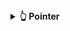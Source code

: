 <details>
  <summary><strong>👆 Pointer </strong></summary>

<details>
  <summary><strong>🎯 Tổng quan về pointer </strong></summary>

<details>
  <summary><strong>📝 Giới thiệu về pointer </strong></summary>
  

Trong ngôn ngữ lập trình C, con trỏ (pointer) là một biến chứa địa chỉ bộ nhớ của một đối tượng khác (biến, mảng, hàm). 

Việc sử dụng con trỏ giúp chúng ta thực hiện các thao tác trên bộ nhớ một cách linh hoạt hơn. 

</details>

<details>
  <summary><strong>⚙️ Các thao tác với pointer  </strong></summary>

### Cách khai báo pointer

```C
int *int_ptr;        // con trỏ kiểu int
char *char_ptr;      // con trỏ kiểu char
double *double_ptr;  // con trỏ kiểu double
```

Cách nhận biết đơn giản nhất giữa kiểu con trỏ và một kiểu thường là dấu `*` trước tên biến. Dấu `*` là cách mà máy có thể nhận biết đâu là kiểu con trỏ.

### Lấy địa chỉ của một biến 

```C
int x = 10;
int *int_ptr = &x;
```
Chỉ có thể lấy địa chỉ của một biến đã tồn tại, khai báo từ trước. Để lấy địa chỉ ta đơn giản viết `&` đi cùng với biến mong muốn (trong ví dụ trên là biến `x`) và để con trỏ của ta `int_ptr` trỏ vào đó. Biến `int_ptr` khi này đã thành công lưu trữ địa chỉ của biến `x` sẵn sàng cho việc thao tác sau này.

### Truy cập giá trị (giải tham chiếu - dereference)

```C
int x = 10;
int *int_ptr = &x;
int y = *int_ptr;
```
Cuối cùng sau khi đã khai báo và lưu địa chỉ thành công, ta tiến hành truy cập giá trị. Giả sử biến `x` có địa chỉ là 0x01 thì:

+ `int_ptr`: chứa địa chỉ của `x`, `int_ptr = 0x01`

+ `*int_ptr`: lấy giá trị tại địa chỉ int_ptr trỏ vào, `*int_ptr = *(0x01) = 10`

+ `y`: bằng với giá trị của `x`, `y = 10`

### Thay đổi giá trị gián tiếp

Thay vì trực tiếp thay đổi giá trị của `x` ta có thể dùng con trỏ `int_ptr` để làm điều đó:

```c
#include <stdio.h>

int x = 10;
int *int_ptr = &x;


int main() {

    int y = *int_ptr;

    printf("Giá trị của x: %d\n", x);
    printf("Địa chỉ của x: %p\n", &x);
    printf("Giá trị của int_ptr (địa chỉ của x): %p\n", int_ptr);
    printf("Giá trị tại địa chỉ mà int_ptr trỏ tới: %d\n", *int_ptr);
    printf("Giá trị của y: %d\n", y);

    *int_ptr = 100;  // Thay đổi giá trị của x thông qua con trỏ
    printf("Giá trị mới của x: %d\n", x);

    return 0;
}
```

Chạy chương trình trên ta được kết quả là:

```c
Giá trị của x: 10
Địa chỉ của x: 0x581030a92010
Giá trị của int_ptr (địa chỉ của x): 0x581030a92010
Giá trị tại địa chỉ mà int_ptr trỏ tới: 10
Giá trị của y: 10
Giá trị mới của x: 100
```

Như vậy ta có thể thấy rằng:

+ Giá trị của `int_ptr` bằng đúng với địa chỉ của `x` là 0x581030a92010

+ Giá trị của `y` truy cập thông qua con trỏ `*int_ptr` bằng đúng với giá trị của `x` là 10

+ Giá trị của `x` mới bằng đúng với giá trị sau khi thay đổi con trỏ `int_ptr` là 100

</details>

<details>
  <summary><strong>💾 Kích thước pointer </strong></summary>

Kích thước của một biến con trỏ (pointer) không phụ thuộc vào kiểu dữ liệu mà nó trỏ tới, mà phụ thuộc vào kiến trúc hệ thống và trình biên dịch.

+ Đối với kiến trúc máy tình, con trỏ có thể có kich thước 64 bit (8 bite), hay 32 bit (4 bite)

+ Đối với kiến trúc vi sử lý, như stm8, stm32, esp32, ta có thể nhận thấy dễ dàng thông qua tên của chúng, con trỏ của chúng sẽ có kích thước lần lượt là 8 bit, 32 bit, 32 bit

```C
#include <stdio.h>

int main()
{
    printf("Size of char: %ld bytes and sizeof pointer: %ld bytes\n", sizeof(char), sizeof(char*));
    printf("Size of int: %ld bytes and sizeof pointer: %ld bytes\n", sizeof(int), sizeof(int*));
    printf("Size of double: %ld bytes and sizeof pointer: %ld bytes\n", sizeof(double), sizeof(double*));
    return 0;
}
```
```c
Size of char: 1 bytes and sizeof pointer: 8 bytes
Size of int: 4 bytes and sizeof pointer: 8 bytes
Size of double: 8 bytes and sizeof pointer: 8 bytes
```
Như ta đã thấy dù con trỏ có là kiểu int, char, double đi chăng nữa thì kích thước của nó vẫn luôn bằng 8 bytes do kiến trúc máy tính là x64 (8 bytes x 8 = 64 bits)

</details>

<details>
  <summary><strong>📌 Địa chỉ của pointer </strong></summary>

Thực chất khi một biến không được cấp phát 1 địa chỉ mà các địa chỉ 8 bits liên tiếp do máy chỉ lưu trữ được địa chỉ 8 bits.

Và giá trị của `x` là 10 => giá trị mà máy đọc được theo kiểu `int` là 0x00000000 00000000 00000000 00001010 hay 0x00 0x00 0x00 0x0A

Ở máy tính thường sẽ lưu trữ các bit dưới dạng Little Endian. Little Endian là cách lưu trữ dữ liệu trong bộ nhớ nơi mà byte ít quan trọng nhất (Least Significant Byte - LSB) được lưu trữ ở địa chỉ bộ nhớ thấp nhất. Còn byte quan trọng nhất (Most Significant Byte - MSB) sẽ được lưu ở địa chỉ bộ nhớ cao hơn.

Hiệu suất phần cứng: Một số kiến trúc máy tính như x86 (Intel) sử dụng Little Endian vì thuận lợi khi làm việc với các số nhỏ (byte ít quan trọng nhất là phần đầu tiên, xử lý dễ dàng hơn).
Phát triển hệ thống: Hệ thống Big Endian đôi khi được sử dụng trong các hệ thống như Motorola 68000 hay PowerPC. Một số giao thức mạng như TCP/IP cũng sử dụng Big Endian.

Như vậy ta có giá trị sẽ được lưu như sau:
0x01: 0x0A
0x02: 0x00
0x03: 0x00
0x04: 0x00

Tuy nhiên con trỏ có 8 bytes địa chỉ nên trong ví dụ trên ta có 4 bytes chứa giá trị còn 4 bytes còn lại sẽ chứa giá trị địa chỉ rác. Mặc dù kiểu dữ liệu không ảnh hưởng đến kích thước con trỏ nhưng nó lại quyết định sẽ có bao nhiêu bytes đọc được khi truy xuất dữ liệu. Vd: con trỏ kiểu `char` đọc 1 bytes thấp nhât, kiểu `int` đọc 4 bytes còn `double` đọc 8 bytes. Chính vì vậy mà ta cần phải khai báo kiểu dữ liệu của con trỏ cùng kích thước với biến mà con trỏ trỏ đến để tránh việc bị sai dữ liệu khi trích xuất.

```c
#include <stdio.h>

int x = 10;
double *int_ptr = &x;


int main() {

    printf("Giá trị của x: %d\n", x);
    printf("Giá trị tại địa chỉ mà int_ptr trỏ tới: %f\n", *int_ptr);

    return 0;
}
```
```
Giá trị của x: 10
Giá trị tại địa chỉ mà int_ptr trỏ tới: 0.000000
```

Ta có thể thấy do kiểu `double` đọc 8 bytes gồm 4 bytes dữ liệu của kiểu `int` và 4 byte rác dẫn đến trích suất dữ liệu sai.

</details>

<details>
  <summary><strong>📌 Truyền con trỏ vào hàm </strong></summary>
Ta không truyền con trỏ vào hàm khi hàm chỉ dùng để so sánh (truyền tham trị). Khi đó hàm sẽ sao chép biến và tạo ra biến có địa chỉ khác hoàn toàn.

Ta truyền con trỏ vào hàm khi muốn tác động và thay đổi giá trị của biến ấy thông qua tác động địa chỉ.

```c
#include <stdio.h>

void swap(int *a, int *b)
{
    int tmp = *a;
    *a = *b;
    *b = tmp;
}

int main()
{
   int a = 10, b = 20;
   swap(&a, &b);
   printf("value a is: %d\n", a);
   printf("value b is: %d\n", b);
   return 0;
}
```
```c
dvalue a is: 20
value b is: 10
```
Sau khi sử dụng hàm thì hai biến `a` và `b` đã hoán đổi giá trị cho nhau.
</details>

</details>


<details>
  <summary><strong>👥 Các loại con trỏ </strong></summary>

<details>
  <summary><strong> Void pointer </strong></summary>
Void pointer là một con trỏ có thể trỏ vô mọi kiểu dữ liệu mà không cần biết kiểu dữ liệu đó là gì.
  
Cú pháp: `void *ptr;`

Vì có thể truy cập mọi kiểu dữ liệu nên về bản chất con trỏ `void` không thuộc bất kì kiểu dữ liệu nào cả. Như ta đã biết, để có thể trích xuất dữ liệu từ một biến được trỏ vào, ta dựa vào kiểu dữ liệu của con trỏ để có thể xác định sẽ có bao nhiêu bytes dữ liệu được đọc. Do đó, nhược điểm của kiểu `void` là việc không thể truy xuất dữ liệu trực tiếp. Để có thể truy xuất dữ liệu thông qua con trỏ `void` ta cần phải ép kiểu thích hợp.

```c
#include <stdio.h>

int main()
{
    int value = 5;

    void *ptr = &value;
    printf("value is: %d\n", *(int*)(ptr));

    return 0;
}
```
Ta có cú pháp sau ` printf("value is: %d\n", *(int*)(ptr));`:

+ `*`: Lấy giá trỉ mà được `ptr` trỏ tới

+ `(int*)(ptr)`: Ép kiểu con trỏ thành kiểu `int`

Như vậy đoạn code trên sẽ giúp lấy ra giá trị mà `ptr` đã được ép kiểu `int` trỏ tới
```
value is: 5
```
Tuy nhiêu ưu điểm lớn nhất mà `void` lại được sử dụng chính là việc nó có thể truy cập nhiều kiểu dữ liệu khác nhau

```c
#include <stdio.h>

int main()
{
    int value = 5;
    char letter = 'x';
    double number = 10.5;

    void *ptr = &value;
    printf("Size of sizeof pointer: %ld bytes\n", sizeof(ptr));
    printf("value is: %d\n", *(int*)(ptr));
    printf("address is: %p\n", ptr); // %p là cú pháp lấy địa chỉ

    ptr = &letter;
    printf("value is: %c\n", *(char*)(ptr));
    printf("address is: %p\n", ptr); 

    ptr = &number;
    printf("value is: %f\n", *(double*)(ptr));
    printf("address is: %p\n", ptr);

    return 0;
}
```
```
Size of sizeof pointer: 8 bytes
value is: 5
address is: 0x7ffeccdca154
value is: x
address is: 0x7ffeccdca153
value is: 10.500000
address is: 0x7ffeccdca158
```
Qua đoạn code trên ta có thể thấy ptr đã trỏ qua từng kiểu `int`, `char`, `double` lấy được địa chỉ và giá trị của chúng. Thay vì phải tạo ra từng kiểu con trỏ một và tốn 8 bytes bộ nhớ cho mỗi con trỏ, việc chỉ sử dụng mỗi một con trỏ kiểu `void` giúp ta tiết kiệm đáng kể bộ nhớ phải sài.
</details>

<details>
  <summary><strong> Function pointer </strong></summary>

</details>

</details>
